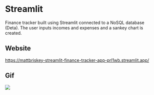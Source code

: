 # Streamlit

Finance tracker built using Streamlit connected to a NoSQL database (Deta).  The user inputs incomes and expenses and a sankey chart is created.

Website
---
https://mattbriskey-streamlit-finance-tracker-app-prl1wb.streamlit.app/


Gif
---
![](https://github.com/MattBriskey/Streamlit_finance_tracker/blob/main/Demo.gif)

